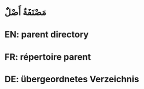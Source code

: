 # مَصْنَفَةٌ أَصْلٌ

# EN: parent directory

# FR: répertoire parent

# DE: übergeordnetes Verzeichnis
